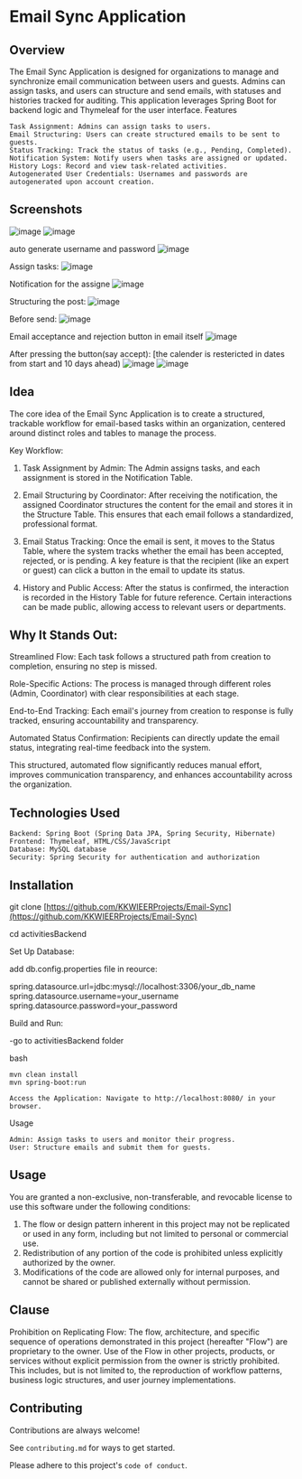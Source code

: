 # Email Sync Application
## Overview

The Email Sync Application is designed for organizations to manage and synchronize email communication between users and guests. Admins can assign tasks, and users can structure and send emails, with statuses and histories tracked for auditing. This application leverages Spring Boot for backend logic and Thymeleaf for the user interface.
Features

    Task Assignment: Admins can assign tasks to users.
    Email Structuring: Users can create structured emails to be sent to guests.
    Status Tracking: Track the status of tasks (e.g., Pending, Completed).
    Notification System: Notify users when tasks are assigned or updated.
    History Logs: Record and view task-related activities.
    Autogenerated User Credentials: Usernames and passwords are autogenerated upon account creation.

## Screenshots

![image](https://github.com/user-attachments/assets/eda008a2-e08d-4247-bf0c-b4792911551e)
![image](https://github.com/user-attachments/assets/77391001-6198-49d9-b94e-361fa0ebbb35)

auto generate username and password
![image](https://github.com/user-attachments/assets/2dfc88d7-dba2-413f-b15d-c2cd5f93c244)

Assign tasks:
![image](https://github.com/user-attachments/assets/cbe334d2-e73b-4e55-8b54-9325ac4c8fb3)

Notification for the assigne
![image](https://github.com/user-attachments/assets/959e289d-cb52-4252-b2e3-8bfb97a3fb18)

Structuring the post:
![image](https://github.com/user-attachments/assets/585746da-2703-4db8-8b03-e66ebd8b345a)

Before send:
![image](https://github.com/user-attachments/assets/fdb9965e-a229-434d-ae05-14ab5eefce37)

Email acceptance and rejection button in email itself
![image](https://github.com/user-attachments/assets/ee1525e8-b7bb-4ea5-be0b-c337b8f8f8da)

After pressing the button(say accept):
[the calender is restericted in dates from start and 10 days ahead)
![image](https://github.com/user-attachments/assets/51fe6271-b225-46c3-ad17-087eabadbe7e)
![image](https://github.com/user-attachments/assets/6a8142d6-34f8-4059-a17b-560c2319025b)




## Idea

The core idea of the Email Sync Application is to create a structured, trackable workflow for email-based tasks within an organization, centered around distinct roles and tables to manage the process.

Key Workflow:

1. Task Assignment by Admin: The Admin assigns tasks, and each assignment is stored in the Notification Table.


2. Email Structuring by Coordinator: After receiving the notification, the assigned Coordinator structures the content for the email and stores it in the Structure Table. This ensures that each email follows a standardized, professional format.


3. Email Status Tracking: Once the email is sent, it moves to the Status Table, where the system tracks whether the email has been accepted, rejected, or is pending. A key feature is that the recipient (like an expert or guest) can click a button in the email to update its status.


4. History and Public Access: After the status is confirmed, the interaction is recorded in the History Table for future reference. Certain interactions can be made public, allowing access to relevant users or departments.



## Why It Stands Out:

Streamlined Flow: Each task follows a structured path from creation to completion, ensuring no step is missed.

Role-Specific Actions: The process is managed through different roles (Admin, Coordinator) with clear responsibilities at each stage.

End-to-End Tracking: Each email's journey from creation to response is fully tracked, ensuring accountability and transparency.

Automated Status Confirmation: Recipients can directly update the email status, integrating real-time feedback into the system.


This structured, automated flow significantly reduces manual effort, improves communication transparency, and enhances accountability across the organization.


## Technologies Used

    Backend: Spring Boot (Spring Data JPA, Spring Security, Hibernate)
    Frontend: Thymeleaf, HTML/CSS/JavaScript
    Database: MySQL database
    Security: Spring Security for authentication and authorization
    

## Installation

    
git clone [https://github.com/KKWIEERProjects/Email-Sync](https://github.com/KKWIEERProjects/Email-Sync)

cd activitiesBackend

Set Up Database: 

add db.config.properties file in reource:

spring.datasource.url=jdbc:mysql://localhost:3306/your_db_name
spring.datasource.username=your_username
spring.datasource.password=your_password

Build and Run:

-go to activitiesBackend folder

bash

    mvn clean install
    mvn spring-boot:run

    Access the Application: Navigate to http://localhost:8080/ in your browser.



Usage

    Admin: Assign tasks to users and monitor their progress.
    User: Structure emails and submit them for guests.




## Usage 

You are granted a non-exclusive, non-transferable, and revocable license to use this software under the following conditions:
1. The flow or design pattern inherent in this project may not be replicated or used in any form, including but not limited to personal or commercial use.
2. Redistribution of any portion of the code is prohibited unless explicitly authorized by the owner.
3. Modifications of the code are allowed only for internal purposes, and cannot be shared or published externally without permission.

## Clause

Prohibition on Replicating Flow: The flow, architecture, and specific sequence of operations demonstrated in this project (hereafter "Flow") are proprietary to the owner. Use of the Flow in other projects, products, or services without explicit permission from the owner is strictly prohibited. This includes, but is not limited to, the reproduction of workflow patterns, business logic structures, and user journey implementations.

## Contributing

Contributions are always welcome!

See `contributing.md` for ways to get started.

Please adhere to this project's `code of conduct`.

